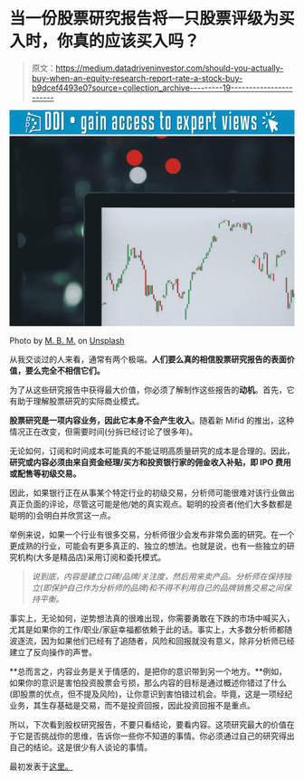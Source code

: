 # 当一份股票研究报告将一只股票评级为买入时，你真的应该买入吗？

> 原文：<https://medium.datadriveninvestor.com/should-you-actually-buy-when-an-equity-research-report-rate-a-stock-buy-b9dcef4493e0?source=collection_archive---------19----------------------->

[![](img/44af4150e2365951b40fb6a13323bf49.png)](http://www.track.datadriveninvestor.com/1B9E)![](img/885a958c82288aa599c169397868eadd.png)

Photo by [M. B. M.](https://unsplash.com/@m_b_m?utm_source=medium&utm_medium=referral) on [Unsplash](https://unsplash.com?utm_source=medium&utm_medium=referral)

从我交谈过的人来看，通常有两个极端。**人们要么真的相信股票研究报告的表面价值，要么完全不相信它们。**

为了从这些研究报告中获得最大价值，你必须了解制作这些报告的**动机**。首先，它有助于理解股票研究的实际商业模式。

**股票研究是一项内容业务，因此它本身不会产生收入**。随着新 Mifid 的推出，这种情况正在改变，但需要时间(分拆已经讨论了很多年)。

无论如何，订阅和时间成本可能真的不能证明高质量研究的成本是合理的。因此，**研究或内容必须由来自资金经理/买方和投资银行家的佣金收入补贴，即 IPO 费用或配售等初级交易。**

因此，如果银行正在从事某个特定行业的初级交易，分析师可能很难对该行业做出真正负面的评论，尽管这可能是他/她的真实观点。聪明的投资者(他们大多数都是聪明的)会明白并欣赏这一点。

举例来说，如果一个行业有很多交易，分析师很少会发布非常负面的研究。在一个更成熟的行业，可能会有更多真正的、独立的想法。也就是说，也有一些独立的研究机构(大多是精品店)采用订阅和委托模式。

> *说到底，内容是建立口碑/品牌/关注度，然后用来卖产品。分析师在保持独立(即保护自己作为分析师的品牌)和不得不利用自己的品牌销售交易之间保持平衡。*

事实上，无论如何，逆势想法真的很难出现，你需要勇敢在下跌的市场中喊买入，尤其是如果你的工作/职业/家庭幸福都依赖于此的话。事实上，大多数分析师都随波逐流，因为如果他们已经有了追随者，风险和回报就没有意义，除非分析师已经建立了反向操作的声誉。

**总而言之，内容业务是关于情感的，是把你的意识带到另一个地方。**例如，如果你的意识是害怕投资股票会亏损，那么内容的目标是通过概述你错过了什么(即股票的优点，但不提及风险)，让你意识到害怕错过机会。毕竟，这是一项经纪业务，其生存基础是交易，而不是投资回报，因此投资回报不是重点。

所以，下次看到股权研究报告，不要只看结论，要看内容。这项研究最大的价值在于它是否挑战你的思维，告诉你一些你不知道的事情。你必须通过自己的研究得出自己的结论。这是很少有人谈论的事情。

最初发表于[这里。](https://banking2startup.com/2019/01/02/should-you-actually-buy-when-an-equity-research-report-rate-a-stock-buy/)